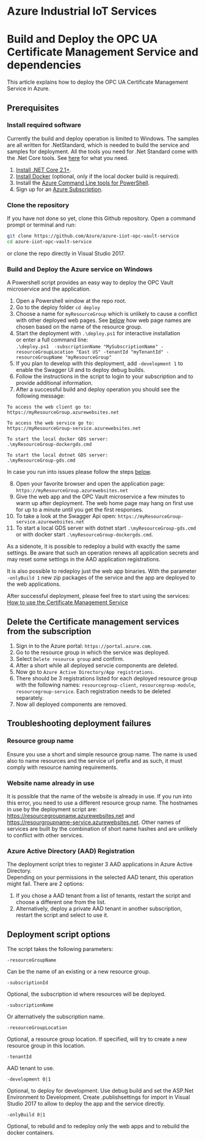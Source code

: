 # Azure Industrial IoT Services

# Build and Deploy the OPC UA Certificate Management Service and dependencies

This article explains how to deploy the OPC UA Certificate Management Service in Azure.

## Prerequisites

### Install required software

Currently the build and deploy operation is limited to Windows.
The samples are all written for .NetStandard, which is needed to build the service and samples for deployment.
All the tools you need for .Net Standard come with the .Net Core tools. See [here](https://docs.microsoft.com/en-us/dotnet/articles/core/getting-started) for what you need.

1. [Install .NET Core 2.1+][dotnet-install].
2. [Install Docker][docker-url] (optional, only if the local docker build is required).
4. Install the [Azure Command Line tools for PowerShell][powershell-install].
5. Sign up for an [Azure Subscription][azure-free].

### Clone the repository

If you have not done so yet, clone this Github repository.  Open a command prompt or terminal and run:

```bash
git clone https://github.com/Azure/azure-iiot-opc-vault-service
cd azure-iiot-opc-vault-service 
```

or clone the repo directly in Visual Studio 2017.

### Build and Deploy the Azure service on Windows

A Powershell script provides an easy way to deploy the OPC Vault microservice and the application.<br>

1. Open a Powershell window at the repo root. 
3. Go to the deploy folder `cd deploy`
3. Choose a name for `myResourceGroup` which is unlikely to cause a conflict with other deployed web pages. See [below](#Website-name-already-in-use) how web page names are chosen based on the name of the resource group.
5. Start the deployment with `.\deploy.ps1` for interactive installation<br>
or enter a full command line:  
`.\deploy.ps1  -subscriptionName "MySubscriptionName" -resourceGroupLocation "East US" -tenantId "myTenantId" -resourceGroupName "myResourceGroup"`
7. If you plan to develop with this deployment, add `-development 1` to enable the Swagger UI and to deploy debug builds.
6. Follow the instructions in the script to login to your subscription and to provide additional information.
9. After a successful build and deploy operation you should see the following message:

```
To access the web client go to:
https://myResourceGroup.azurewebsites.net

To access the web service go to:
https://myResourceGroup-service.azurewebsites.net

To start the local docker GDS server:
.\myResourceGroup-dockergds.cmd

To start the local dotnet GDS server:
.\myResourceGroup-gds.cmd
```
In case you run into issues please follow the steps [below](#Troubleshooting-deployment-failures).

8. Open your favorite browser and open the application page: `https://myResourceGroup.azurewebsites.net`
8. Give the web app and the OPC Vault microservice a few minutes to warm up after deployment. The web home page may hang on first use for up to a minute until you get the first responses.
11. To take a look at the Swagger Api open: `https://myResourceGroup-service.azurewebsites.net`
13. To start a local GDS server with dotnet start `.\myResourceGroup-gds.cmd` or with docker start `.\myResourceGroup-dockergds.cmd`.

As a sidenote, it is possible to redeploy a build with exactly the same settings. Be aware that such an operation renews all application secrets and may reset some settings in the AAD application registrations.

It is also possible to redeploy just the web app binaries. With the parameter `-onlyBuild 1` new zip packages of the service and the app are deployed to the web applications.

After successful deployment, please feel free to start using the services: [How to use the Certificate Management Service](howto-use-cert-services.md)

## Delete the Certificate management services from the subscription

1. Sign in to the Azure portal: `https://portal.azure.com`.
2. Go to the resource group in which the service was deployed.
3. Select `Delete resource group` and confirm.
4. After a short while all deployed servcie components are deleted.
5. Now go to `Azure Active Directory/App registrations`.
6. There should be 3 registrations listed for each deployed resource group with the following names:
`resourcegroup-client`, `resourcegroup-module`, `resourcegroup-service`.
Each registration needs to be deleted separately.
7. Now all deployed components are removed.

## Troubleshooting deployment failures

### Resource group name

Ensure you use a short and simple resource group name.  The name is used also to name resources and the service url prefix and as such, it must comply with resource naming requirements.  

### Website name already in use

It is possible that the name of the website is already in use.  If you run into this error, you need to use a different resource group name. The hostnames in use by the deployment script are: https://resourcegroupname.azurewebsites.net and https://resourgroupname-service.azurewebsites.net.
Other names of services are built by the combination of short name hashes and are unlikely to conflict with other services.

### Azure Active Directory (AAD) Registration 

The deployment script tries to register 3 AAD applications in Azure Active Directory.  
Depending on your permissions in the selected AAD tenant, this operation might fail.   There are 2 options:

1. If you chose a AAD tenant from a list of tenants, restart the script and choose a different one from the list.
2. Alternatively, deploy a private AAD tenant in another subscription, restart the script and select to use it.

## Deployment script options

The script takes the following parameters:


```
-resourceGroupName
```

Can be the name of an existing or a new resource group.

```
-subscriptionId
```


Optional, the subscription id where resources will be deployed.

```
-subscriptionName
```


Or alternatively the subscription name.

```
-resourceGroupLocation
```


Optional, a resource group location. If specified, will try to create a new resource group in this location.


```
-tenantId
```


AAD tenant to use. 

```
-development 0|1
```

Optional, to deploy for development. Use debug build and set the ASP.Net Environment to Development. Create .publishsettings for import in Visual Studio 2017 to allow to deploy the app and the service directly.

```
-onlyBuild 0|1
```

Optional, to rebuild and to redeploy only the web apps and to rebuild the docker containers.

[azure-free]:https://azure.microsoft.com/en-us/free/
[powershell-install]:https://azure.microsoft.com/en-us/downloads/#PowerShell
[docker-url]: https://www.docker.com/
[dotnet-install]: https://www.microsoft.com/net/learn/get-started

